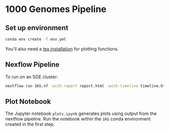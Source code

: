 1000 Genomes Pipeline
==

Set up environment
--
```bash
conda env create -f env.yml
```

You'll also need a [tex installation](https://www.latex-project.org/get/) for plotting functions.

Nexflow Pipeline
--
To run on an SGE cluster:
```bash
nextflow run 1KG.nf -with-report report.html -with-timeline timeline.html -with-dag dag.html
```

Plot Notebook
--
The Jupyter notebook `plots.ipynb` generates plots using output from the nextflow pipeline.
Run the notebook within the `1KG` conda environment created in the first step.
